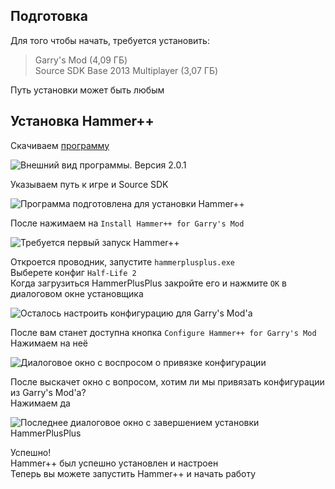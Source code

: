 ## Подготовка

Для того чтобы начать, требуется установить:
> Garry's Mod (4,09 ГБ)  
> Source SDK Base 2013 Multiplayer (3,07 ГБ)  

Путь установки может быть любым

## Установка Hammer++

Скачиваем [программу][hammer]

<img alt="Внешний вид программы. Версия 2.0.1" src="https://github.com/boxden/source-experience/assets/30258996/99267e63-376a-4a77-94d8-cfe95999c9b9">

Указываем путь к игре и Source SDK

<img alt="Программа подготовлена для установки Hammer++" src="https://github.com/boxden/source-experience/assets/30258996/7e12d007-51c5-47b4-b3d4-f04016773c36">

После нажимаем на `Install Hammer++ for Garry's Mod`

<img alt="Требуется первый запуск Hammer++" src="https://github.com/boxden/source-experience/assets/30258996/5f38bfec-d7ce-437b-b4af-1d3ef2ccac4b">

Откроется проводник, запустите `hammerplusplus.exe`  
Выберете конфиг `Half-Life 2`  
Когда загрузиться HammerPlusPlus закройте его и нажмите `OK` в диалоговом окне установщика

<img alt="Осталось настроить конфигурацию для Garry's Mod'a" src="https://github.com/boxden/source-experience/assets/30258996/aeaada11-0143-4762-b2cb-1efe23a81611">

После вам станет доступна кнопка `Configure Hammer++ for Garry's Mod`  
Нажимаем на неё

<img alt="Диалоговое окно с воспросом о привязке конфигурации" src="https://github.com/boxden/source-experience/assets/30258996/55ae800e-7679-4ed5-b3e2-08463d339bdd">

После выскачет окно с вопросом, хотим ли мы привязать конфигурации из Garry's Mod'a?  
Нажимаем да

<img alt="Последнее диалоговое окно с завершением установки HammerPlusPlus" src="https://github.com/boxden/source-experience/assets/30258996/ff337981-586e-42b4-aaed-da2047061ee7">

Успешно!  
Hammer++ был успешно установлен и настроен  
Теперь вы можете запустить Hammer++ и начать работу

<!--Links-->
[hammer]: https://github.com/rmod8/GarrysMod-HammerPlusPlus-Installer/releases